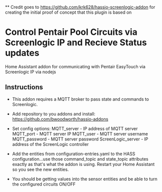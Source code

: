 ** Credit goes to https://github.com/krk628/hassio-screenlogic-addon for creating the initial proof of concept that this plugin is based on

# Control Pentair Pool Circuits via Screenlogic IP and Recieve Status updates

Home Assistant addon for communicating with Pentair EasyTouch via Screenlogic IP via nodejs

## Instructions

* This addon requires a MQTT broker to pass state and commands to Screenlogic.

* Add repository to you addons and install: https://github.com/bwoodworth/hassio-addons

* Set config options:
  MQTT_server - IP address of MQTT server
  MQTT_port - MQTT server IP
  MQTT_user - MQTT server username
  MQTT_password - MQTT server password
	ScreenLogic_server - IP address of the ScreenLogic controller
  
* Add the entities from configuration-entries.yaml to the HASS configuration...use those command_topic and state_topic attributes exactly as that's what the addon is using.  Restart your Home Assistant so you see the new entities.

* You should be getting values into the sensor entities and be able to turn the configured circuits ON/OFF

